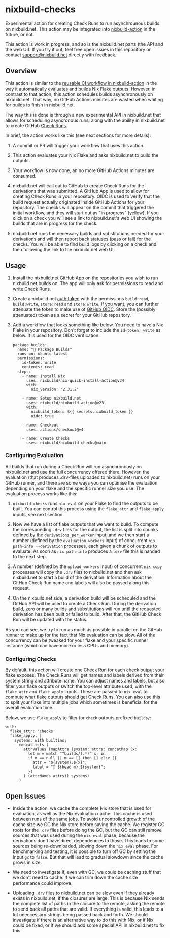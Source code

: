 # nixbuild-checks

Experimental action for creating Check Runs to run asynchrounous builds on
nixbuild.net. This action may be integrated into
[nixbuild-action](https://github.com/nixbuild/nixbuild-action) in the future, or
not.

This action is work in progress, and so is the nixbuild.net parts (the API and
the web UI). If you try it out, feel free open issues in this repository or
contact support@nixbuild.net directly with feedback.

## Overview

This action is similar to the [reusable CI workflow in
nixbuild-action](https://github.com/nixbuild/nixbuild-action#using-the-ci-workflow)
in the way it automatically evaluates and builds Nix Flake outputs. However, in
contrast to that action, this action schedules builds asynchronously on
nixbuild.net. That way, no GitHub Actions minutes are wasted when waiting for
builds to finish in nixbuild.net.

The way this is done is through a new experimental API in nixbuild.net that
allows for scheduling asyncronous runs, along with the ability in nixbuild.net
to create GitHub [Check Runs](https://docs.github.com/en/rest/checks/runs).

In brief, the action works like this (see next sections for more details):

1. A commit or PR will trigger your workflow that uses this action.

2. This action evaluates your Nix Flake and asks nixbuild.net to build the
   outputs.

3. Your workflow is now done, an no more GitHub Actions minutes are consumed.

4. nixbuild.net will call out to GitHub to create Check Runs for the derivations
   that was submitted. A GitHub App is used to allow for creating Check Runs in
   your repository. OIDC is used to verify that the build request actually
   originated inside GitHub Actions for your repository. The checks will appear
   on the commit that triggered the initial workflow, and they will start out
   as "in progress" (yellow). If you click on a check you will see a link to
   nixbuild.net's web UI showing the builds that are in progress for the check.

5. nixbuild.net runs the necessary builds and substitutions needed for your
   derivations and will then report back statuses (pass or fail) for the checks.
   You will be able to find build logs by clicking on a check and then following
   the link to the nixbuild.net web UI.

## Usage

1. Install the nixbuild.net [GitHub App](https://github.com/apps/nixbuild-net)
   on the repositories you wish to run nixbuild.net builds on. The app will
   only ask for permissions to read and write Check Runs.

2. Create a nixbuild.net
   [auth token](https://docs.nixbuild.net/access-control/#using-auth-tokens)
   with the permissions `build:read`, `build:write`, `store:read` and
   `store:write`. If you want, you can further attenuate the token to make use
   of [GitHub OIDC](https://blog.nixbuild.net/posts/2025-09-01-oidc-support-in-nixbuild-net.html).
   Store the (possibly attenuated) token as a secret for your GitHub repository.

3. Add a workflow that looks something like below. You need to have a Nix Flake
   in your repository. Don't forget to include the `id-token: write` as below.
   It is used for the OIDC verification.

   ```
   package_builds:
     name: "🚧 Package Builds"
     runs-on: ubuntu-latest
     permissions:
       id-token: write
       contents: read
     steps:
       - name: Install Nix
         uses: nixbuild/nix-quick-install-action@v34
         with:
           nix_version: '2.31.2'

       - name: Setup nixbuild.net
         uses: nixbuild/nixbuild-action@v23
         with:
           nixbuild_token: ${{ secrets.nixbuild_token }}
           oidc: true

       - name: Checkout
         uses: actions/checkout@v4

       - name: Create Checks
         uses: nixbuild/nixbuild-checks@main
   ```

### Configuring Evaluation

All builds that run during a Check Run will run asynchronously on nixbuild.net
and use the full concurrency offered there. However, the evaluation (that
produces .drv-files uploaded to nixbuild.net) runs on your GitHub runner, and
there are some ways you can optimise the evaluation depending on your flake
and the specific runner size you use. The evaluation process works like this:

1. `nixbuild-checks` runs `nix eval` on your Flake to find the outputs to be
   built. You can control this process using the `flake_attr` and `flake_apply`
   inputs, see next section.

2. Now we have a list of flake outputs that we want to build. To compute the
   corresponding `.drv` files for the output, the list is split into chunks
   defined by the `derivations_per_worker` input, and we then start a number
   (defined by the `evaluation_workers` input) of concurrent
   `nix path-info --derivation` processes, each given a chunk of outputs to
   evaluate. As soon as `nix path-info` produces a `.drv` file this is handed
   to the next step.

3. A number (defined by the `upload_workers` input) of concurrent `nix copy`
   processes will copy the `.drv` files to nixbuild.net and then ask
   nixbuild.net to start a build of the derivation. Information about the
   GitHub Check Run name and labels will also be passed along this request.

4. On the nixbuild.net side, a derivation build will be scheduled and the GitHub
   API will be used to create a Check Run. During the derivation build, zero or
   many builds and substitutions will run until the requested derivation has
   been built or failed to build. After that, the GitHub Check Run will be
   updated with the status.

As you can see, we try to run as much as possible in parallel on the GitHub
runner to make up for the fact that Nix evaluation can be slow. All of the
concurrency can be tweaked for your flake and your specific runner instance
(which can have more or less CPUs and memory).

### Configuring Checks

By default, this action will create one Check Run for each check output your
flake exposes. The Check Runs will get names and labels derived from their
system string and attribute name. You can adjust names and labels, but also
filter your flake outputs or switch the top-level attribute used, with the
`flake_attr` and `flake_apply` inputs. These are passed to `nix eval` to
compute what flake outputs should get Check Runs. You can also use this to split
your flake into multiple jobs which sometimes is beneficial for the overall
evaluation time.

Below, we use `flake_apply` to filter for `check` outputs prefixed `builds/`:

```
with:
  flake_attr: 'checks'
  flake_apply: |
    systems: with builtins;
      concatLists (
        attrValues (mapAttrs (system: attrs: concatMap (x:
          let m = match "^builds/(.*)" x; in
          if m == null || m == [] then [] else [{
            attr = "${system}.${x}";
            label = "🚧 ${head m}.${system}";
          }]
        ) (attrNames attrs)) systems)
      )
```

## Open Issues

* Inside the action, we cache the complete Nix store that is used for
  evaluation, as well as the Nix evaluation cache. This cache is used between
  runs of the same jobs. To avoid uncontrolled growth of the cache size we GC
  the Nix store before saving the cache. We register GC roots for the `.drv`
  files before doing the GC, but the GC can still remove sources that was used
  during the `nix eval` phase, because the derivations don't have direct
  dependencies to those. This leads to some sources being re-downloaded, slowing
  down the `nix eval` phase. For benchmarking and testing, it is possible to
  turn off GC by setting the input `gc` to `false`. But that will lead to
  gradual slowdown since the cache grows in size.

* We need to investigate if, even with GC, we could be caching stuff that we
  don't need to cache. If we can trim down the cache size performance could
  improve.

* Uploading `.drv` files to nixbuild.net can be slow even if they already
  exists in nixbuild.net, if the closures are large. This is because Nix sends
  the complete list of paths in the closure to the remote, asking the remote
  to send back all paths that are valid. If everything is valid, this leads
  to a lot uneccessary strings being passed back and forth. We should
  investigate if there is an alternative way to do this with Nix, or if Nix
  could be fixed, or if we should add some special API in nixbuild.net to fix
  this.
